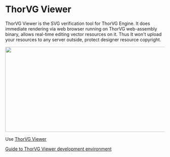 # ThorVG Viewer

ThorVG Viewer is the SVG verification tool for ThorVG Engine. It does immediate rendering via web browser running on ThorVG web-assembly binary, allows real-time editing vector resources on it. Thus It won't upload your resources to any server outside, protect designer resource copyright.
</br>
<p align="center">
  <img width="860" height="268" src="https://github.com/Samsung/thorvg.viewer/blob/master/res/flow.png">
</p>

Use [ThorVG Viewer](https://samsung.github.io/thorvg.viewer/)

[Guide to ThorVG Viewer development environment](https://github.com/Samsung/thorvg/wiki/Guide-to-ThorVG-Viewer-development-environment)
